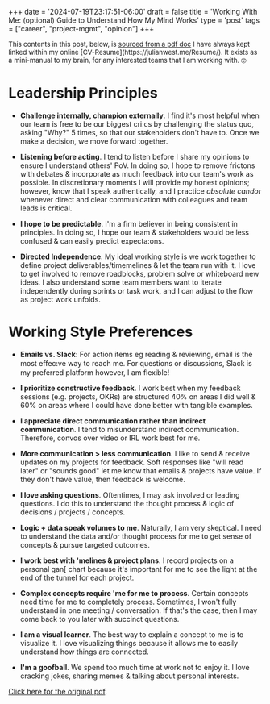 +++
date = '2024-07-19T23:17:51-06:00'
draft = false
title = 'Working With Me: (optional) Guide to Understand How My Mind Works'
type = 'post'
tags = ["career", "project-mgmt", "opinion"]
+++

  <style type="text/css">
        .e-mail:before {
            content: attr(data-website) "\0040" attr(data-user);
            unicode-bidi: bidi-override;
            direction: rtl;
        }
    </style>

<div style="font-size: 13px;">
This contents in this post, below, is <a href="https://julianwest.me/Resume/Working%20with%20Julian.pdf">sourced from a pdf doc</a> I have always kept linked within my online [CV-Resume](https://julianwest.me/Resume/).  It exists as a mini-manual to my brain, for any interested teams that I am working with. 🤓 
</div>

# Leadership Principles <br />
- **Challenge internally, champion externally**. I find it's most helpful when our team is free
to be our biggest cri:cs by challenging the status quo, asking "Why?" 5 times, so that our
stakeholders don't have to. Once we make a decision, we move forward together. <br />

- **Listening before acting**. I tend to listen before I share my opinions to ensure I
understand others' PoV. In doing so, I hope to remove frictons with debates & incorporate
as much feedback into our team's work as possible. In discretionary moments I will provide my
honest opinions; however, know that I speak authentically, and I practice *absolute candor*
whenever direct and clear communication with colleagues and team leads is critical. <br />

- **I hope to be predictable**. I'm a firm believer in being consistent in principles. In doing so,
I hope our team & stakeholders would be less confused & can easily predict expecta:ons. <br />

- **Directed Independence**. My ideal working style is we work together to define project
deliverables/timemelines & let the team run with it. I love to get involved to remove roadblocks,
problem solve or whiteboard new ideas. I also understand some team members want to iterate
independently during sprints or task work, and I can adjust to the flow as project work unfolds.  <br />

# Working Style Preferences

- **Emails vs. Slack**: For action items eg reading & reviewing, email is the most eﬀec:ve way
to reach me. For questions or discussions, Slack is my preferred platform however, I am flexible! <br />

- **I prioritize constructive feedback**. I work best when my feedback sessions (e.g. projects,
OKRs) are structured 40% on areas I did well & 60% on areas where I could have done better
with tangible examples. <br />

- **I appreciate direct communication rather than indirect communication**. I tend to
misunderstand indirect communication. Therefore, convos over video or IRL work best for me. <br />

- **More communication > less communication**. I like to send & receive updates on my
projects for feedback. Soft responses like "will read later" or "sounds good" let me know that
emails & projects have value. If they don't have value, then feedback is welcome. <br />

- **I love asking questions**. Oftentimes, I may ask involved or leading questions. I do this to understand
the thought process & logic of decisions / projects / concepts. <br />

- **Logic + data speak volumes to me**. Naturally, I am very skeptical. I need to understand
the data and/or thought process for me to get sense of concepts & pursue targeted outcomes. <br />

- **I work best with 'melines & project plans**. I record projects on a personal gan[ chart
because it's important for me to see the light at the end of the tunnel for each project. <br />

- **Complex concepts require 'me for me to process**. Certain concepts need time for me to
completely process. Sometimes, I won't fully understand in one meeting / conversation. If that's
the case, then I may come back to you later with succinct questions. <br />

- **I am a visual learner**. The best way to explain a concept to me is to visualize it. I love
visualizing things because it allows me to easily understand how things are connected. <br />

- **I'm a goofball**. We spend too much time at work not to enjoy it. I love cracking
jokes, sharing memes & talking about personal interests. <br />


<a href="https://julianwest.me/Resume/Working%20with%20Julian.pdf">Click here for the original pdf</a>.